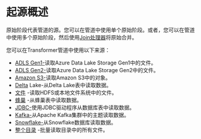 # 起源概述

原始阶段代表管道的源。您可以在管道中使用单个原始阶段。或者，您可以在管道中使用多个原始阶段，然后使用[Join处理器](https://streamsets.com/documentation/controlhub/latest/help/transformer/Processors/Join.html#concept_xdr_slq_sgb)将原始合并。

您可以在Transformer管道中使用以下来源：

- [ADLS Gen1-](https://streamsets.com/documentation/controlhub/latest/help/transformer/Origins/ADLS-G1.html#concept_dxr_pyl_thb)读取Azure Data Lake Storage Gen1中的文件。
- [ADLS Gen2-](https://streamsets.com/documentation/controlhub/latest/help/transformer/Origins/ADLS-G2.html#concept_cnw_rzs_thb)读取Azure Data Lake Storage Gen2中的文件。
- [Amazon S3-](https://streamsets.com/documentation/controlhub/latest/help/transformer/Origins/AmazonS3.html#concept_gww_1kw_shb)读取Amazon S3中的对象。
- [Delta](https://streamsets.com/documentation/controlhub/latest/help/transformer/Origins/DLake.html#concept_c3r_l4n_y3b) Lake-从Delta Lake表中读取数据。
- [文件](https://streamsets.com/documentation/controlhub/latest/help/transformer/Origins/File.html#concept_jcx_f2d_qgb) -读取HDFS或本地文件系统中的文件。
- [蜂巢](https://streamsets.com/documentation/controlhub/latest/help/transformer/Origins/Hive.html#concept_nvg_112_f3b) -从蜂巢表中读取数据。
- [JDBC-](https://streamsets.com/documentation/controlhub/latest/help/transformer/Origins/JDBC.html#concept_ojy_msd_qgb)使用JDBC驱动程序从数据库表中读取数据。
- [Kafka-](https://streamsets.com/documentation/controlhub/latest/help/transformer/Origins/Kafka.html#concept_yvm_53j_zgb)从Apache Kafka集群中的主题读取数据。
- [Snowflake-](https://streamsets.com/documentation/controlhub/latest/help/transformer/Origins/Snowflake.html#concept_vnd_xnp_3jb)从Snowflake数据库读取数据。
- [整个目录](https://streamsets.com/documentation/controlhub/latest/help/transformer/Origins/WholeDirectory.html#concept_kw1_slt_43b) -批量读取目录中的所有文件。